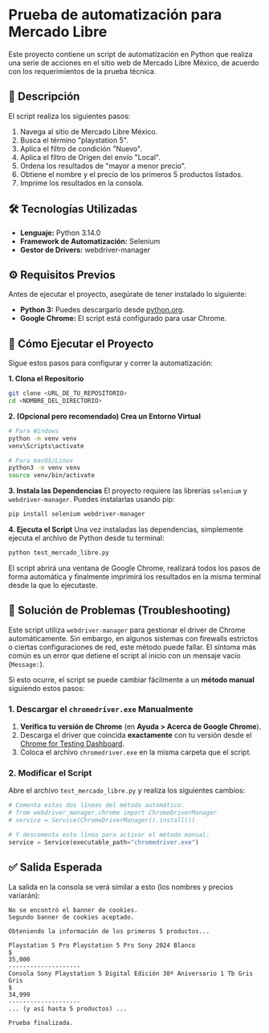 # Prueba de automatización para Mercado Libre

Este proyecto contiene un script de automatización en Python que realiza una serie de acciones en el sitio web de Mercado Libre México, de acuerdo con los requerimientos de la prueba técnica.

## 📝 Descripción

El script realiza los siguientes pasos:
1.  Navega al sitio de Mercado Libre México.
2.  Busca el término "playstation 5".
3.  Aplica el filtro de condición "Nuevo".
4.  Aplica el filtro de Origen del envío "Local".
5.  Ordena los resultados de "mayor a menor precio".
6.  Obtiene el nombre y el precio de los primeros 5 productos listados.
7.  Imprime los resultados en la consola.

## 🛠️ Tecnologías Utilizadas

* **Lenguaje:** Python 3.14.0
* **Framework de Automatización:** Selenium
* **Gestor de Drivers:** webdriver-manager

## ⚙️ Requisitos Previos

Antes de ejecutar el proyecto, asegúrate de tener instalado lo siguiente:

* **Python 3:** Puedes descargarlo desde [python.org](https://www.python.org/downloads/).
* **Google Chrome:** El script está configurado para usar Chrome.

## 🚀 Cómo Ejecutar el Proyecto

Sigue estos pasos para configurar y correr la automatización:

**1. Clona el Repositorio**
```bash
git clone <URL_DE_TU_REPOSITORIO>
cd <NOMBRE_DEL_DIRECTORIO>
```

**2. (Opcional pero recomendado) Crea un Entorno Virtual**
```bash
# Para Windows
python -m venv venv
venv\Scripts\activate

# Para macOS/Linux
python3 -m venv venv
source venv/bin/activate
```

**3. Instala las Dependencias**
El proyecto requiere las librerías `selenium` y `webdriver-manager`. Puedes instalarlas usando pip:
```bash
pip install selenium webdriver-manager
```

**4. Ejecuta el Script**
Una vez instaladas las dependencias, simplemente ejecuta el archivo de Python desde tu terminal:
```bash
python test_mercado_libre.py
```

El script abrirá una ventana de Google Chrome, realizará todos los pasos de forma automática y finalmente imprimirá los resultados en la misma terminal desde la que lo ejecutaste.

## 🔧 Solución de Problemas (Troubleshooting)

Este script utiliza `webdriver-manager` para gestionar el driver de Chrome automáticamente. Sin embargo, en algunos sistemas con firewalls estrictos o ciertas configuraciones de red, este método puede fallar. El síntoma más común es un error que detiene el script al inicio con un mensaje vacío (`Message:`).

Si esto ocurre, el script se puede cambiar fácilmente a un **método manual** siguiendo estos pasos:

### 1. Descargar el `chromedriver.exe` Manualmente

1.  **Verifica tu versión de Chrome** (en **Ayuda > Acerca de Google Chrome**).
2.  Descarga el driver que coincida **exactamente** con tu versión desde el [Chrome for Testing Dashboard](https://googlechromelabs.github.io/chrome-for-testing/).
3.  Coloca el archivo `chromedriver.exe` en la misma carpeta que el script.

### 2. Modificar el Script
Abre el archivo `test_mercado_libre.py` y realiza los siguientes cambios:

```python
# Comenta estas dos líneas del método automático:
# from webdriver_manager.chrome import ChromeDriverManager
# service = Service(ChromeDriverManager().install())

# Y descomenta esta línea para activar el método manual:
service = Service(executable_path="chromedriver.exe")
```

## ✅ Salida Esperada

La salida en la consola se verá similar a esto (los nombres y precios variarán):

```
No se encontró el banner de cookies.
Segundo banner de cookies aceptado.

Obteniendo la información de los primeros 5 productos...

Playstation 5 Pro Playstation 5 Pro Sony 2024 Blanco
$
35,000
--------------------
Consola Sony Playstation 5 Digital Edición 30º Aniversario 1 Tb Gris Gris
$
34,999
--------------------
... (y así hasta 5 productos) ...

Prueba finalizada.
```
